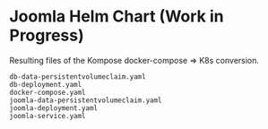 # Joomla Helm Chart (Work in Progress)

Resulting files of the Kompose docker-compose => K8s conversion.

```shell
db-data-persistentvolumeclaim.yaml
db-deployment.yaml
docker-compose.yaml
joomla-data-persistentvolumeclaim.yaml
joomla-deployment.yaml
joomla-service.yaml
```